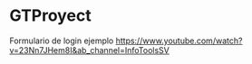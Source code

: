 # GTProyect

Formulario de login ejemplo https://www.youtube.com/watch?v=23Nn7JHem8I&ab_channel=InfoToolsSV
